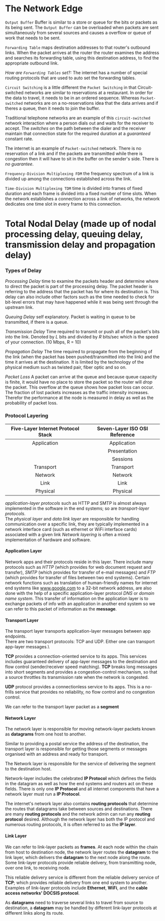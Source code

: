 # The Network Edge

`Output Buffer` Buffer is similar to a store or queue for the bits or packets as its being sent. The `Output Buffer` can be overloaded when packets are sent simultaneously from several sources and causes a overflow or queue of work that needs to be sent.

`Forwarding Table` maps destination addresses to that router's outbound links. When the packet arrives at the router the router examines the address and searches its forwarding table, using this destination address, to find the appropriate outbound link.

*How are `Forwarding Tables` set?:* The internet has a number of special routing protocols that are used to auto set the forwarding tables.

`Circuit Switching` is a little different the `Packet Switching` in that Circuit-switched networks are similar to reservations at a restaurant. In order for the data to travel, it needs to be in an ordered sequence. Whereas `Packet-switched` networks are on a no-reservations idea that the data arrives and if theres a queue, then it needs to join the buffer. 

Traditional telephone networks are an example of this `circuit-switched` network interaction where a person dials out and waits for the receiver to accept. The *switches* on the path between the dialer and the receiver maintain that connection state for the required duration at a *guaranteed* constant rate. 

The internet is an example of `Packet-switched` network. There is no reservation of a link and if the packets are transmitted while there is congestion then it will have to sit in the buffer on the sender's side. There is *no guarantee*.

`Frequency-Division Multiplexing FDM` the frequency spectrum of a link is divided up among the connections established across the link.

`Time-Division Multiplexing TDM` time is divided into frames of fixed duration and each frame is divided into a fixed number of time slots. When the network establishes a connection across a link of networks, the network dedicates one time slot in every frame to this connection.

# Total Nodal Delay (made up of nodal processing delay, queuing delay, transmission delay and propagation delay)

### Types of Delay

*_Processing Delay_* time to examine the packets header and determine where to direct the packet is part of the processing delay. The packet header is referring to the address that the packet has for where its destination is. This delay can also include other factors such as the time needed to check for bit-level errors that may have happened while it was being sent through the upstream link.

*_Queuing Delay_* self explanatory. Packet is waiting in queue to be transmitted, if there is a queue.

*_Transmission Delay_* Time required to transmit or push all of the packet's bits into the link. Denoted by *L* bits and divided by *R* bits/sec which is the speed of your connection. (10 Mbps, R = 10)

*_Propagation Delay_* The time required to propagate from the beginning of the link (when the packet has been pushed/transmitted into the link) and the time it arrives at the destination. It is limited by the technology of the physical medium such as twisted pair, fiber optic and so on.

*_Packet Loss_* A packet can arrive at the queue and because queue capacity is finite, it would have no place to store the packet so the router will *drop* the packet. This overflow at the queue shows how packet loss can occur. The fraction of lost packets increases as the traffic intensity increases. Therefor the performance at the node is measured in delay as well as the probability of packet loss.

### Protocol Layering

|Five-Layer Internet Protocol Stack|Seven-Layer ISO OSI Reference|
|:---:      |:---:          |
|Application|Application    |
|           |Presentation   |
|           |Sessions       |
|Transport  |Transport      |
|Network    |Network        |
|Link       |Link           |
|Physical   |Physical       |

*application-layer protocols* such as HTTP and SMTP is almost always implemented in the software in the end systems; so are *transport-layer protocols*.\
The *physical layer* and *data link layer* are responsible for handling communication over a specific link, they are typically implemented in a network interface card (such as ethernet or WiFi interface cards) associated with a given link
*Network layering* is often a mixed implementation of hardware and software.

#### Application Layer

Network apps and their protocols reside in this layer. There include many protocols such as *HTTP* (which provides for web document request and transfer), *SMTP* (which provides for transfer of e-mail messages) and *FTP* (which provides for transfer of files between two end systems). Certain network functions such as translation of human-friendly names for internet end systems like www.google.com to a 32-bit network address, are also done with the help of a specific application-layer protocol *DNS* or *domain name system*. This transfer of information on the application layer is to exchange packets of info with an application in another end system so we can refer to this packet of information as the __message__.

#### Transport Layer

The transport layer transports application-layer messages between app endpoints.\
There are two transport protocols: TCP and UDP. Either one can transport app-layer messages.\

__TCP__ provides a connection-oriented service to its apps. This services includes guaranteed delivery of app-layer messages to the destination and flow control (sender/receiver speed matching). __TCP__ breaks long messages into short segments and provides a congestion-control mechanism, so that a source throttles its transmission rate when the network is congested.

__UDP__ protocol provides a connectionless service to its apps. This is a no-frills service that provides no reliability, no flow control and no congestion control.

We can refer to the transport layer packet as a __segment__

#### Network Layer

The network layer is responsible for moving network-layer packets known as __datagrams__ from one host to another.

Similar to providing a postal service the address of the destination, the transport layer is responsible for getting those segments or messages organised with an address and ready for transport. 

The Network layer is responsible for the service of delivering the segment to the destination host.

Network-layer includes the celebrated __IP Protocol__ which defines the fields in the datagram as well as how the end systems and routers act on these fields. There is only one __IP Protocol__ and all internet components that have a network layer must run a __IP Protocol__.

The internet's network layer also contains __routing protocols__ that determine the routes that datagrams take between sources and destinations. There are many __routing protocols__ and the network admin can run any __routing protocol__ desired. Although the network layer has both the IP protocol and numerous routing protocols, it is often referred to as the __IP layer__.

#### Link Layer

We can refer to link-layer packets as __frames__. At each node within the chain from host to destination node, the network layer routes the __datagram__ to the link layer, which delivers the __datagram__ to the next node along the route. Some link-layer protocols provide reliable delivery, from transmitting node, over one link, to receiving node.

This reliable delivery service is different from the reliable delivery service of __TCP__; which provides reliable delivery from one end system to another. Examples of link-layer protocols include __Ethernet__, __WiFi__, and the __cable access networks' DOCSIS protocol__.

As __datagrams__ need to traverse several links to travel from source to destination, a __datagram__ may be handled by different link-layer protocols at different links along its route.


